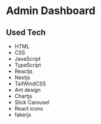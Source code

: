 # Admin Dashboard

## Used Tech

- HTML
- CSS
- JavaScript
- TypeScript
- Reactjs
- Nextjs
- TailWindCSS
- Ant design
- Chartjs
- Slick Carousel
- React icons
- fakerjs
